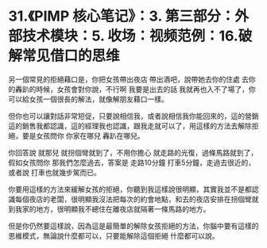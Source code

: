 # 31.《PIMP 核心笔记》：3. 第三部分：外部技术模块：5. 收场：视频范例：16.破解常见借口的思维

另一個常見的拒絕藉口是，你把女孩帶出夜店 帶出酒吧，說帶她去你的住處 去你的轟趴的時候，女孩會對你說，不行啊 我要是出去的話 我就再也入不了場了，你可以給女孩一個很長的解法，就像解朋友藉口一樣。

但你也可以讓對話非常短促，只要說相信我，或者說相信我你能回來的，這的營銷 這的銷售我都認識，這的經理我也認識，跟我走就可以了，用這樣的方法去解除拒絕，要是女孩問你 你家在哪兒 轟趴在哪兒。

你回答說 就那兒 就拐個彎就到了，不用你擔心 就走路的光復，過條馬路就到了，假如女孩問你 那我們怎麼過去，答案是 走路10分鐘 打車5分鐘，走過去很近的，或者說 打車也就幾步駕而已。

你要用這樣的方法來緩解女孩的拒絕，你聽到我這樣說很明顯，其實我並不是都認識每個夜店的老闆，很明顯我沒法把每次的約會地點，和去的夜店安排在拐個彎就到我家的地方，很明顯我不總住在離夜店就隔著一條馬路的地方。

但是你仍然要這樣說，因為這是最簡單的解除女孩拒絕的方法，你腦中要有這樣的思維模式，無論說什麼都可以，只要能解除這個拒絕 什麼都可以說。